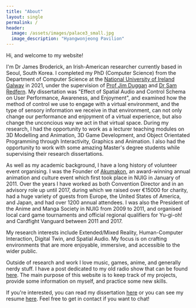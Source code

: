 ```yaml
---
title: "About"
layout: single
permalink: /
header:
  image: /assets/images/palace3_small.jpg
  image_description: "Hyangwonjeong Pavilion"
---
```


Hi, and welcome to my website!

I'm Dr James Broderick, an Irish-American researcher currently based in Seoul, South Korea. I completed my PhD (Computer Science) from the Department of Computer Science at the [National University of Ireland Galway][uni] in 2021, under the supervision of [Prof Jim Duggan][jim] and [Dr Sam Redfern][sam]. My dissertation was "Effect of Spatial Audio and Control Schema on User Performance, Awareness, and Enjoyment", and examined how the method of control we use to engage with a virtual environment, and the type of sensory information we receive in that environment, can not only change our performance and enjoyment of a virtual experience, but also change the unconcious way we act in that virtual space. During my research, I had the opportunity to work as a lecturer teaching modules on 3D Modelling and Animation, 3D Game Development, and Object Orientated Programming through Interactivity, Graphics and Animation. I also had the opportunity to work with some amazing Master's degree students while supervising their research dissertations.

As well as my academic background, I have a long history of volunteer event organising. I was the Founder of [Akumakon][akumakon], an award-winning annual animation and culture event which first took place in NUIG in January of 2011. Over the years I have worked as both Convention Director and in an advisory role up until 2017, during which we raised over €15000 for charity, had a huge variety of guests from Europe, the United States of America, and Japan, and had over 1200 annual attendees. I was also the President of the Anime and Manga Society in NUIG from 2009 to 2011, and organised local card game tournaments and official regional qualifiers for Yu-gi-oh! and Cardfight Vanguard between 2011 and 2017.

My research interests include Extended/Mixed Reality, Human-Computer Interaction, Digital Twin, and Spatial Audio. My focus is on crafting environments that are more enjoyable, immersive, and accessible to the wider public.

Outside of research and work I love music, games, anime, and generally nerdy stuff. I have a post dedicated to my old radio show that can be found [here][fractal]. The main purpose of this website is to keep track of my projects, provide some information on myself, and practice some new skills.

If you're interested, you can read my dissertation [here][dissertation] or you can see my resume [here][resume]. Feel free to get in contact if you want to chat!




[resume]: https://drive.google.com/file/d/1Itv6Jfj5R6QeXRGIE9BRdg6Io00IHJ-A/view?usp=sharing
[dissertation]:   https://aran.library.nuigalway.ie/handle/10379/17151
[uni]: https://www.nuigalway.ie/
[akumakon]: https://www.akumakon.com/
[sam]: https://scholar.google.com/citations?hl=en&user=R6308woAAAAJ
[jim]: https://scholar.google.com/citations?user=Rs2NiywAAAAJ&hl=en&oi=ao
[fractal]: https://jamesbrod.github.io/blog/fractal/